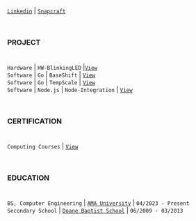 [`Linkedin`](https://www.linkedin.com/in/kentlouisetonino) | [`Snapcraft`](https://snapcraft.io/publisher/kentlouisetonino)

<br />

### PROJECT
#
``Hardware`` | ``HW-BlinkingLED`` |[`View`](https://github.com/kentlouisetonino/hw-blinking-LED) <br />
``Software`` | ``Go`` | ``BaseShift`` | [`View`](https://github.com/kentlouisetonino/baseshift) <br />
``Software`` | ``Go`` | ``TempScale`` | [`View`](https://github.com/kentlouisetonino/tempscale) <br />
``Software`` | ``Node.js`` | ``Node-Integration`` | [`View`](https://github.com/kentlouisetonino/node-backend) <br />

<br />

### CERTIFICATION
#

``Computing Courses`` | [`View`](https://github.com/kentlouisetonino/kentlouisetonino/blob/develop/certification/computing-courses.md)

<br />

### EDUCATION
#
``BS, Computer Engineering`` | [`AMA University`](https://github.com/kentlouisetonino/kentlouisetonino/blob/develop/education/02-ama-university.md) | ``04/2023 - Present`` <br />
``Secondary School`` | [`Doane Baptist School`](https://github.com/kentlouisetonino/kentlouisetonino/blob/develop/education/01-doane-baptist-school.md) | ``06/2009 - 03/2013``
